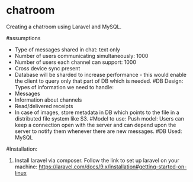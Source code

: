 # chatroom
Creating a chatroom using Laravel and MySQL.


#assumptions
- Type of messages shared in chat: text only 
- Number of users communicating simultaneously: 1000
- Number of users each channel can support: 1000
- Cross device sync present
- Database will be sharded to increase performance - this would enable the client to query only that part of DB which is needed. 
#DB Design:
Types of information we need to handle:
- Messages
- Information about channels
- Read/delivered receipts
- In case of images, store metadata in DB which points to the file in a distributed file system like S3.
#Model to use:
Push model: Users can keep a connection open with the server and can depend upon the server to notify them whenever there are new messages.
#DB Used: 
MySQL

#Installation:
1. Install laravel via composer. Follow the link to set up laravel on your machine: https://laravel.com/docs/9.x/installation#getting-started-on-linux
